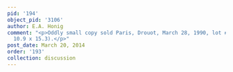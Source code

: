 ```yaml
---
pid: '194'
object_pid: '3106'
author: E.A. Honig
comment: "<p>Oddly small copy sold Paris, Drouot, March 28, 1990, lot #91 (copper,
  10.9 x 15.3).</p>"
post_date: March 20, 2014
order: '193'
collection: discussion
---
```


